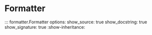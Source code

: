 # Formatter

::: formatter.Formatter
    options:
        show_source: true
        show_docstring: true
        show_signature: true
   :show-inheritance:
```
